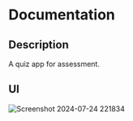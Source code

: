 # Documentation

## Description
A quiz app for assessment.

## UI 
![Screenshot 2024-07-24 221834](https://github.com/user-attachments/assets/d1b140a3-e070-439d-9b8a-eb619754a96b)


